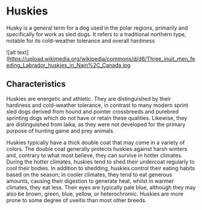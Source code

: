 # Huskies

Husky is a general term for a dog used in the polar regions, primarily and specifically for work as sled dogs. It refers to a traditional northern type, notable for its cold-weather tolerance and overall hardiness

![alt text](https://upload.wikimedia.org/wikipedia/commons/d/d6/Three_inuit_men_feeding_Labrador_huskies_in_Nain%2C_Canada.jpg

## Characteristics

Huskies are energetic and athletic. They are distinguished by their hardiness and cold-weather tolerance, in contrast to many modern sprint sled dogs derived from hound and pointer crossbreeds and purebred sprinting dogs which do not have or retain these qualities. Likewise, they are distinguished from laika, as they were not developed for the primary purpose of hunting game and prey animals.

Huskies typically have a thick double coat that may come in a variety of colors. The double coat generally protects huskies against harsh winters and, contrary to what most believe, they can survive in hotter climates. During the hotter climates, huskies tend to shed their undercoat regularly to cool their bodies. In addition to shedding, huskies control their eating habits based on the season; in cooler climates, they tend to eat generous amounts, causing their digestion to generate heat, whilst in warmer climates, they eat less. Their eyes are typically pale blue, although they may also be brown, green, blue, yellow, or heterochromic. Huskies are more prone to some degree of uveitis than most other breeds.

